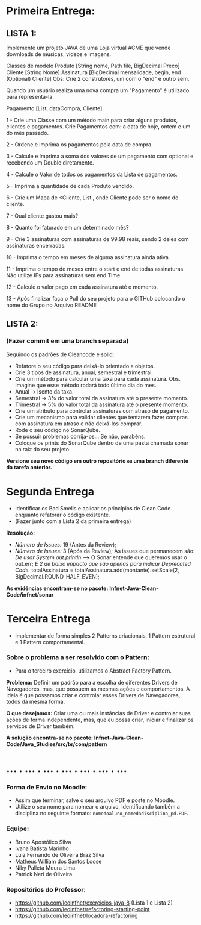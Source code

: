 # Primeira Entrega:
## LISTA 1:

Implemente um projeto JAVA de uma Loja virtual ACME que vende downloads de músicas, videos e imagens.

Classes de modelo 
Produto [String nome, Path file, BigDecimal Preco]
Cliente [String Nome]
Assinatura [BigDecimal mensalidade, begin, end (Optional) Cliente] Obs: Crie 2 construtores, um com o "end" e outro sem. 

Quando um usuário realiza uma nova compra um "Pagamento" é utilizado para representá-la.

Pagamento [List<Produtos>, dataCompra, Cliente]

1 - Crie uma Classe com um método main para criar alguns produtos, clientes e pagamentos. Crie Pagamentos com:  a data de hoje, ontem e um do mês passado.

2 - Ordene e imprima os pagamentos pela data de compra.

3 - Calcule e Imprima a soma dos valores de um pagamento com optional e recebendo um Double diretamente.

4 -  Calcule o Valor de todos os pagamentos da Lista de pagamentos.

5 - Imprima a quantidade de cada Produto vendido.

6 - Crie um Mapa de <Cliente, List<Produto> , onde Cliente pode ser o nome do cliente. 

7 - Qual cliente gastou mais?

8 - Quanto foi faturado em um determinado mês?

9 - Crie 3 assinaturas com assinaturas de 99.98 reais, sendo 2 deles com assinaturas encerradas.

10 - Imprima o tempo em meses de alguma assinatura ainda ativa.

11 - Imprima o tempo de meses entre o start e end de todas assinaturas. Não utilize IFs para assinaturas sem end Time.

12 - Calcule o valor pago em cada assinatura até o momento. 

13 - Após finalizar faça o Pull do seu projeto para o GITHub colocando o nome do Grupo no Arquivo README

## LISTA 2:
### (Fazer commit em uma branch separada)

Seguindo os padrões de Cleancode e solid:

- Refatore o seu código para deixá-lo orientado a objetos.
- Crie 3 tipos de assinatura, anual, semestral e trimestral.
- Crie um método para calcular uma taxa para cada assinatura.
Obs. Imagine que esse método rodará todo último dia do mes.
- Anual -> Isento da taxa.
- Semestral -> 3% do valor total da assinatura até o presente momento.
- Trimestral -> 5% do valor total da assinatura até o presente momento.
- Crie um atributo para controlar assinaturas com atraso de pagamento.
- Crie um mecanismo para validar clientes que tentarem fazer compras com assinatura em atraso e não deixá-los comprar.
- Rode o seu código no SonarQube.
- Se possuir problemas corrija-os... Se não, parabéns.
- Coloque os prints do SonarQube dentro de uma pasta chamada sonar na raiz do seu projeto.

**Versione seu novo código em outro repositório ```ou``` uma branch diferente da tarefa anterior.**


# Segunda Entrega
- Identificar os Bad Smells e aplicar os princípios de Clean Code enquanto refatorar o código existente.
- (Fazer junto com a Lista 2 da primeira entrega)

**Resolução:**
- *Número de Issues:* 19 (Antes da Review);
- *Número de Issues:* 3 (Após da Review);
As issues que permanecem são:
*De usar System.out.println* --> O Sonar entende que queremos usar o out.err;
*E 2 de baixo impacto que são apenas para indicar Deprecated Code.*
totalAssinatura = totalAssinatura.add(montante).setScale(2, BigDecimal.ROUND_HALF_EVEN);

**As evidências encontram-se no pacote: Infnet-Java-Clean-Code/infnet/sonar**

# Terceira Entrega
- Implementar de forma simples 2 Patterns criacionais, 1 Pattern estrutural e 1 Pattern comportamental.

### Sobre o problema a ser resolvido com o Pattern:
- Para o terceiro exercício, utilizamos o Abstract Factory Pattern.

**Problema:** Definir um padrão para a escolha de diferentes Drivers de Navegadores, mas, que possuem as mesmas ações e comportamentos.
A ideia é que possamos criar e controlar esses Drivers de Navegadores, todos da mesma forma.

**O que desejamos:** Criar uma ou mais instâncias de Driver e controlar suas ações de forma independente, mas, que eu possa
criar, iniciar e finalizar os serviços de Driver também.

**A solução encontra-se no pacote: Infnet-Java-Clean-Code/Java_Studies/src/br/com/pattern**

# ... . ... . ... . ... . ... . ... . ...
### Forma de Envio no Moodle:
- Assim que terminar, salve o seu arquivo PDF e poste no Moodle.
- Utilize o seu nome para nomear o arquivo, identificando também a disciplina no seguinte formato: ```nomedoaluno_nomedadisciplina_pd.PDF```.

### Equipe:
- Bruno Apostólico Silva
- Ivana Batista Marinho
- Luiz Fernando de Oliveira Braz Silva
- Matheus William dos Santos Loose
- Niky Palleta Moura Lima
- Patrick Neri de Oliveira

### Repositórios do Professor:
- https://github.com/leoinfnet/exercicios-java-8 (Lista 1 e Lista 2)
- https://github.com/leoinfnet/refactoring-starting-point
- https://github.com/leoinfnet/locadora-refactoring